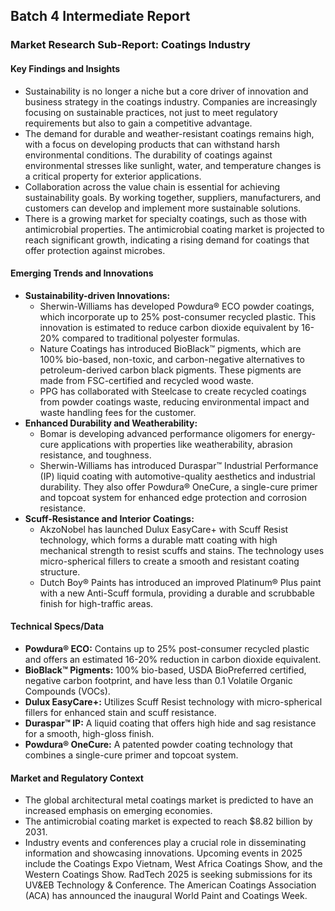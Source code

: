 ## Batch 4 Intermediate Report

### **Market Research Sub-Report: Coatings Industry**

#### **Key Findings and Insights**

*   Sustainability is no longer a niche but a core driver of innovation and business strategy in the coatings industry. Companies are increasingly focusing on sustainable practices, not just to meet regulatory requirements but also to gain a competitive advantage.
*   The demand for durable and weather-resistant coatings remains high, with a focus on developing products that can withstand harsh environmental conditions. The durability of coatings against environmental stresses like sunlight, water, and temperature changes is a critical property for exterior applications.
*   Collaboration across the value chain is essential for achieving sustainability goals. By working together, suppliers, manufacturers, and customers can develop and implement more sustainable solutions.
*   There is a growing market for specialty coatings, such as those with antimicrobial properties. The antimicrobial coating market is projected to reach significant growth, indicating a rising demand for coatings that offer protection against microbes.

#### **Emerging Trends and Innovations**

*   **Sustainability-driven Innovations:**
    *   Sherwin-Williams has developed Powdura® ECO powder coatings, which incorporate up to 25% post-consumer recycled plastic. This innovation is estimated to reduce carbon dioxide equivalent by 16-20% compared to traditional polyester formulas.
    *   Nature Coatings has introduced BioBlack™ pigments, which are 100% bio-based, non-toxic, and carbon-negative alternatives to petroleum-derived carbon black pigments. These pigments are made from FSC-certified and recycled wood waste.
    *   PPG has collaborated with Steelcase to create recycled coatings from powder coatings waste, reducing environmental impact and waste handling fees for the customer.
*   **Enhanced Durability and Weatherability:**
    *   Bomar is developing advanced performance oligomers for energy-cure applications with properties like weatherability, abrasion resistance, and toughness.
    *   Sherwin-Williams has introduced Duraspar™ Industrial Performance (IP) liquid coating with automotive-quality aesthetics and industrial durability. They also offer Powdura® OneCure, a single-cure primer and topcoat system for enhanced edge protection and corrosion resistance.
*   **Scuff-Resistance and Interior Coatings:**
    *   AkzoNobel has launched Dulux EasyCare+ with Scuff Resist technology, which forms a durable matt coating with high mechanical strength to resist scuffs and stains. The technology uses micro-spherical fillers to create a smooth and resistant coating structure.
    *   Dutch Boy® Paints has introduced an improved Platinum® Plus paint with a new Anti-Scuff formula, providing a durable and scrubbable finish for high-traffic areas.

#### **Technical Specs/Data**

*   **Powdura® ECO:** Contains up to 25% post-consumer recycled plastic and offers an estimated 16-20% reduction in carbon dioxide equivalent.
*   **BioBlack™ Pigments:** 100% bio-based, USDA BioPreferred certified, negative carbon footprint, and have less than 0.1 Volatile Organic Compounds (VOCs).
*   **Dulux EasyCare+:** Utilizes Scuff Resist technology with micro-spherical fillers for enhanced stain and scuff resistance.
*   **Duraspar™ IP:** A liquid coating that offers high hide and sag resistance for a smooth, high-gloss finish.
*   **Powdura® OneCure:** A patented powder coating technology that combines a single-cure primer and topcoat system.

#### **Market and Regulatory Context**

*   The global architectural metal coatings market is predicted to have an increased emphasis on emerging economies.
*   The antimicrobial coating market is expected to reach $8.82 billion by 2031.
*   Industry events and conferences play a crucial role in disseminating information and showcasing innovations. Upcoming events in 2025 include the Coatings Expo Vietnam, West Africa Coatings Show, and the Western Coatings Show. RadTech 2025 is seeking submissions for its UV&EB Technology & Conference. The American Coatings Association (ACA) has announced the inaugural World Paint and Coatings Week.